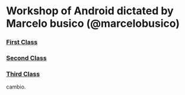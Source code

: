 # Workshop of Android dictated by Marcelo busico (@marcelobusico)

### [First Class](Clase1/FIRSTCLASS.md)

### [Second Class](Clase2/SECONDCLASS.md)

### [Third Class](Clase3/THIRDCLASS.md)
cambio.
